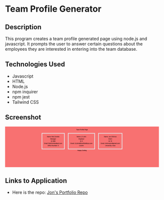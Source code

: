 # Team Profile Generator

## Description

This program creates a team profile generated page using node.js and javascript. It prompts the user to answer certain questions about the employees they are interested in entering into the team database.

## Technologies Used

-   Javascript
-   HTML
-   Node.js
-   npm inquirer
-   npm jest
-   Tailwind CSS

## Screenshot

![A screenshot of the website](./assets/Images/teamProfile.png)

## Links to Application

-   Here is the repo: [Jon's Portfolio Repo](https://github.com/Jonchirinos/team-profile-generator)
